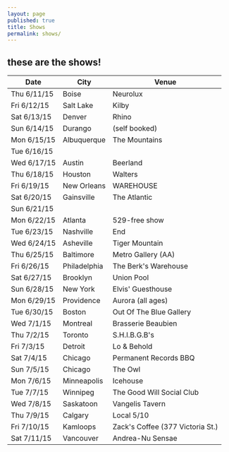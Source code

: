 ```yaml
---
layout: page
published: true
title: Shows
permalink: shows/
---
```



## these are the shows!

| Date        | City         | Venue                            |
|-------------|--------------|----------------------------------|
| Thu 6/11/15 | Boise        | Neurolux                         |
| Fri 6/12/15 | Salt Lake    | Kilby                            |
| Sat 6/13/15 | Denver       | Rhino                            |
| Sun 6/14/15 | Durango      | (self booked)                    |
| Mon 6/15/15 | Albuquerque  | The Mountains                    |
| Tue 6/16/15 |              |                                  |
| Wed 6/17/15 | Austin       | Beerland                         |
| Thu 6/18/15 | Houston      | Walters                          |
| Fri 6/19/15 | New Orleans  | WAREHOUSE                        |
| Sat 6/20/15 | Gainsville   | The Atlantic                     |
| Sun 6/21/15 |              |                                  |
| Mon 6/22/15 | Atlanta      | 529-free show                    |
| Tue 6/23/15 | Nashville    | End                              |
| Wed 6/24/15 | Asheville    | Tiger Mountain                   |
| Thu 6/25/15 | Baltimore    | Metro Gallery (AA)               |
| Fri 6/26/15 | Philadelphia | The Berk's Warehouse             |
| Sat 6/27/15 | Brooklyn     | Union Pool                       |
| Sun 6/28/15 | New York     | Elvis' Guesthouse                |
| Mon 6/29/15 | Providence   | Aurora (all ages)                |
| Tue 6/30/15 | Boston       | Out Of The Blue Gallery          |
| Wed 7/1/15  | Montreal     | Brasserie Beaubien               |
| Thu 7/2/15  | Toronto      | S.H.I.B.G.B's                    |
| Fri 7/3/15  | Detroit      | Lo & Behold                      |
| Sat 7/4/15  | Chicago      | Permanent Records BBQ            |
| Sun 7/5/15  | Chicago      | The Owl                          |
| Mon 7/6/15  | Minneapolis  | Icehouse                         |
| Tue 7/7/15  | Winnipeg     | The Good Will Social Club        |
| Wed 7/8/15  | Saskatoon    | Vangelis Tavern                  |
| Thu 7/9/15  | Calgary      | Local 5/10                       |
| Fri 7/10/15 | Kamloops     | Zack's Coffee (377 Victoria St.) |
| Sat 7/11/15 | Vancouver    | Andrea-Nu Sensae                 |
